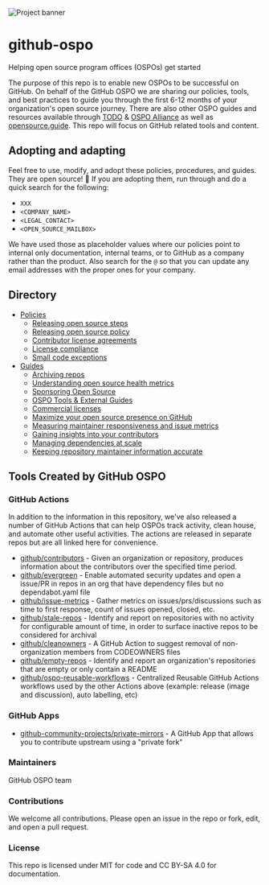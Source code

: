 ![Project banner](/images/github-open-source-erica.jpeg)

# github-ospo

Helping open source program offices (OSPOs) get started

The purpose of this repo is to enable new OSPOs to be successful on GitHub. On behalf of the GitHub OSPO we are sharing our policies, tools, and best practices to guide you through the first 6-12 months of your organization's open source journey. There are also other OSPO guides and resources available through [TODO](https://todogroup.org/) & [OSPO Alliance](https://ospo.zone/) as well as [opensource.guide](https://opensource.guide/). This repo will focus on GitHub related tools and content.

## Adopting and adapting

Feel free to use, modify, and adopt these policies, procedures, and guides. They are open source! :tada: If you are adopting them, run through and do a quick search for the following:

- `XXX`
- `<COMPANY_NAME>`
- `<LEGAL_CONTACT>`
- `<OPEN_SOURCE_MAILBOX>`

We have used those as placeholder values where our policies point to internal only documentation, internal teams, or to GitHub as a company rather than the product. Also search for the `@` so that you can update any email addresses with the proper ones for your company.

## Directory

- [Policies](./policies)
  - [Releasing open source steps](./policies/releasing.md)
  - [Releasing open source policy](./policies/release-policy.md)
  - [Contributor license agreements](./policies/contributor-license-agreements.md)
  - [License compliance](./policies/licensing.md)
  - [Small code exceptions](./policies/small-code-exception.md)
- [Guides](./docs)
  - [Archiving repos](./docs/archiving-public-repositories.md)
  - [Understanding open source health metrics](./docs/open-source-health-metrics.md)
  - [Sponsoring Open Source](./docs/foundations.md)
  - [OSPO Tools & External Guides](./docs/ospo-tools-and-external-guides.md)
  - [Commercial licenses](./docs/commercial-licenses.md)
  - [Maximize your open source presence on GitHub](./docs/org-presence-on-github.md)
  - [Measuring maintainer responsiveness and issue metrics](./docs/issue-metrics.md)
  - [Gaining insights into your contributors](./docs/contributor-insights.md)
  - [Managing dependencies at scale](./docs/managing-dependencies-at-scale.md)
  - [Keeping repository maintainer information accurate](./docs/keeping-ownership-updated.md)

## Tools Created by GitHub OSPO

### GitHub Actions

In addition to the information in this repository, we've also released a number of GitHub Actions that can help OSPOs track activity, clean house, and automate other useful activities. The actions are released in separate repos but are all linked here for convenience.

- [github/contributors](https://github.com/github/contributors) - Given an organization or repository, produces information about the contributors over the specified time period.
- [github/evergreen](https://github.com/github/evergreen) - Enable automated security updates and open a issue/PR in repos in an org that have dependency files but no dependabot.yaml file
- [github/issue-metrics](https://github.com/github/issue-metrics) - Gather metrics on issues/prs/discussions such as time to first response, count of issues opened, closed, etc.
- [github/stale-repos](https://github.com/github/stale-repos) - Identify and report on repositories with no activity for configurable amount of time, in order to surface inactive repos to be considered for archival
- [github/cleanowners](https://github.com/github/cleanowners) - A GitHub Action to suggest removal of non-organization members from CODEOWNERS files
- [github/empty-repos](https://github.com/github/empty-repos) - Identify and report an organization's repositories that are empty or only contain a README
- [github/ospo-reusable-workflows](https://github.com/github/ospo-reusable-workflows) - Centralized Reusable GitHub Actions workflows used by the other Actions above (example: release (image and discussion), auto labelling, etc)

### GitHub Apps

- [github-community-projects/private-mirrors](https://github.com/github-community-projects/private-mirrors) - A GitHub App that allows you to contribute upstream using a "private fork"

### Maintainers

GitHub OSPO team

### Contributions

We welcome all contributions. Please open an issue in the repo or fork, edit, and open a pull request.

### License

This repo is licensed under MIT for code and CC BY-SA 4.0 for documentation.
